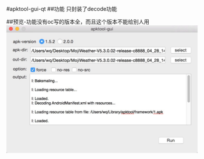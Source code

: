 #apktool-gui-qt
##功能
只封装了decode功能

##预览-功能没有oc写的版本全，而且这个版本不能给别人用
![image](https://raw.githubusercontent.com/CN-fox/apktool-gui/master/preview.jpg)
